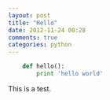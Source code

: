 ```yaml
---
layout: post
title: "Hello"
date: 2012-11-24 00:28
comments: true
categories: python 
---
```

```python
    def hello():
        print 'hello world'
```

This is a test.
